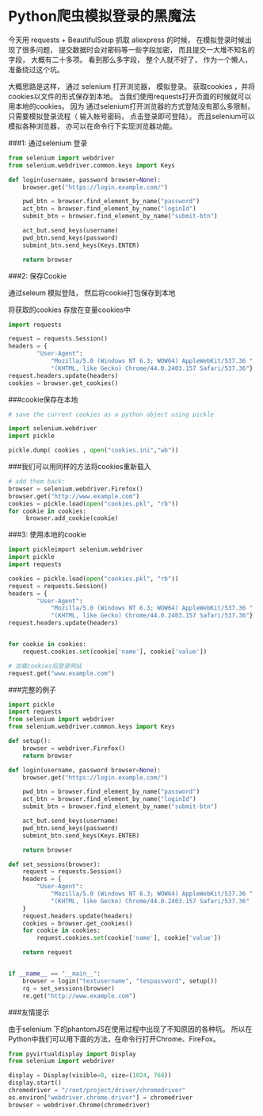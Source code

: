 # Python爬虫模拟登录的黑魔法


今天用 requests + BeautifulSoup 抓取 aliexpress 的时候， 在模拟登录时候出现了很多问题， 提交数据时会对密码等一些字段加密， 而且提交一大堆不知名的字段， 大概有二十多项。 看到那么多字段， 整个人就不好了， 作为一个懒人， 准备绕过这个坑。

大概思路是这样， 通过 selenium 打开浏览器， 模拟登录。 获取cookies ，并将cookies以文件的形式保存到本地。 当我们使用requests打开页面的时候就可以用本地的cookies。 因为 通过selenium打开浏览器的方式登陆没有那么多限制， 只需要模拟登录流程（ 输入帐号密码， 点击登录即可登陆）。 而且selenium可以模拟各种浏览器， 亦可以在命令行下实现浏览器功能。

###1: 通过selenium 登录

```py
from selenium import webdriver
from selenium.webdriver.common.keys import Keys

def login(username, password browser=None):
    browser.get("https://login.example.com/")

    pwd_btn = browser.find_element_by_name("password")
    act_btn = browser.find_element_by_name("loginId")
    submit_btn = browser.find_element_by_name("submit-btn")  

    act_but.send_keys(username)
    pwd_btn.send_keys(password)
    submint_btn.send_keys(Keys.ENTER)

    return browser
```

###2: 保存Cookie

通过seleum 模拟登陆， 然后将cookie打包保存到本地

将获取的cookies 存放在变量cookies中

```py
import requests

request = requests.Session()
headers = {
        "User-Agent":
            "Mozilla/5.0 (Windows NT 6.3; WOW64) AppleWebKit/537.36 "
            "(KHTML, like Gecko) Chrome/44.0.2403.157 Safari/537.36"}
request.headers.update(headers)
cookies = browser.get_cookies()
```

###cookie保存在本地

```py
# save the current cookies as a python object using pickle 

import selenium.webdriver 
import pickle

pickle.dump( cookies , open("cookies.ini","wb"))
```

###我们可以用同样的方法将cookies重新载入

```py
# add them back:
browser = selenium.webdriver.Firefox()
browser.get("http://www.example.com")
cookies = pickle.load(open("cookies.pkl", "rb"))
for cookie in cookies: 
     browser.add_cookie(cookie)

```

###3: 使用本地的cookie

```py
import pickleimport selenium.webdriver 
import pickle
import requests

cookies = pickle.load(open("cookies.pkl", "rb"))
request = requests.Session()
headers = {
        "User-Agent":
            "Mozilla/5.0 (Windows NT 6.3; WOW64) AppleWebKit/537.36 "
            "(KHTML, like Gecko) Chrome/44.0.2403.157 Safari/537.36"}
request.headers.update(headers)


for cookie in cookies:
    request.cookies.set(cookie['name'], cookie['value'])

# 加载cookies后登录网站
request.get("www.example.com")
```

###完整的例子

```py
import pickle
import requests
from selenium import webdriver
from selenium.webdriver.common.keys import Keys

def setup():
    browser = webdriver.Firefox()
    return browser

def login(username, password browser=None):
    browser.get("https://login.example.com/")

    pwd_btn = browser.find_element_by_name("password")
    act_btn = browser.find_element_by_name("loginId")
    submit_btn = browser.find_element_by_name("submit-btn")  

    act_but.send_keys(username)
    pwd_btn.send_keys(password)
    submint_btn.send_keys(Keys.ENTER)

    return browser

def set_sessions(browser):
    request = requests.Session()
    headers = {
        "User-Agent":
            "Mozilla/5.0 (Windows NT 6.3; WOW64) AppleWebKit/537.36 "
            "(KHTML, like Gecko) Chrome/44.0.2403.157 Safari/537.36"
    }
    request.headers.update(headers)
    cookies = browser.get_cookies()
    for cookie in cookies:
        request.cookies.set(cookie['name'], cookie['value'])

    return request


if __name__ == "__main__":
    browser = login("textusername", "tespassword", setup())
    rq = set_sessions(browser)
    re.get("http://www.example.com")

```
###友情提示

由于selenium 下的phantomJS在使用过程中出现了不知原因的各种坑。 所以在Python中我们可以用下面的方法，在命令行打开Chrome、FireFox。

```py
from pyvirtualdisplay import Display
from selenium import webdriver

display = Display(visible=0, size=(1024, 768))
display.start()
chromedriver = "/root/project/driver/chromedriver"
os.environ["webdriver.chrome.driver"] = chromedriver
browser = webdriver.Chrome(chromedriver)
```
